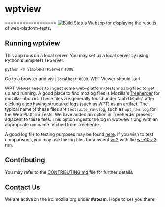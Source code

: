 # wptview
==================
[![Build Status](https://travis-ci.org/mozilla/wptview.png?branch=master)](https://travis-ci.org/mozilla/wptview)
Webapp for displaying the results of web-platform-tests.

## Running wptview
This app runs on a local server. You may set up a local server by using Python's SimpleHTTPServer.

`python -m SimpleHTTPServer 8000`

Go to a browser and visit `localhost:8000`. WPT Viewer should start.

WPT Viewer needs to ingest some web-platform-tests mozlog files to get up and running. A good place to find mozlog files is Mozilla's [Treeherder](https://treeherder.mozilla.org/#/jobs?repo=mozilla-inbound) for mozilla-inbound.
These files are generally found under "Job Details" after clicking a job having structured logs (such as WPT) as an artifact. The typical name of these files are `testsuite_raw.log`, such as `wpt_raw.log` for the Web Platform Tests.
We have added an option in Treeherder present adjacent to these files. This option ingests the log in wptview along with an appropriate run name fetched from Treeherder.

A good log file to testing purposes may be found [here](http://mozilla-releng-blobs.s3.amazonaws.com/blobs/mozilla-inbound/sha512/05a68f7a1acdd9f9c800e587f576083678588c9271d9221878f3cf959063473bc6783ca09c75eacd39990ac037b0b9ec3c806a8e910c74388609fff1be8fe570).
If you wish to test comparisons, you may use the log files for a recent [w-2](http://mozilla-releng-blobs.s3.amazonaws.com/blobs/mozilla-inbound/sha512/27983329167951b69f6a451846d0c7e422bb0e589c407141737b40ef21f7a8aaf9347bc57928450fff6e64cc86c72970bb0325dbab258b43284a8008cf3e1885) with the [w-e10s-2](http://mozilla-releng-blobs.s3.amazonaws.com/blobs/mozilla-inbound/sha512/d4372303775a5dfeb2d1d7c44d89a2b1dcb78d9ee2e7859fd6469b9a7518594a905a313f0bc947196bebc9a95f153804cd5344471126fd833a56d5498aa9cc5b) run.

## Contributing
You may refer to the [CONTRIBUTING.md](https://github.com/jgraham/wptview/blob/dcc68d8ffffafc7eca8b080becd825fab5a5d61d/CONTRIBUTING.md) file for further details.

## Contact Us
We are active on the irc.mozilla.org under **#ateam**. Hope to see you there!